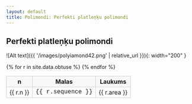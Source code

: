 ```yaml
---
layout: default
title: Polimondi: Perfekti platleņķu polimondi
---
```


## Perfekti platleņķu polimondi

![Alt text]({{ '/images/polyiamond42.png' | relative_url }}){: width="200" }

<table class="csv-table">
  <thead>
    <tr>
      <th>n</th>
      <th>Malas</th>
      <th>Laukums</th>
    </tr>
  </thead>
  <tbody>
    {% for r in site.data.obtuse %}
    <tr>
      <td>{{ r.n }}</td>
      <td class="mono">{{ r.sequence }}</td>
      <td>{{ r.area }}</td>
    </tr>
    {% endfor %}
  </tbody>
</table>

<style>
.csv-table { border-collapse: collapse; width: 100%; }
.csv-table th, .csv-table td { border: 1px solid #ccc; padding: 4px 8px; vertical-align: top; }
.csv-table thead th { background: #f6f8fa; }
.mono { font-family: ui-monospace, SFMono-Regular, Menlo, Monaco, Consolas, "Liberation Mono", "Courier New", monospace; }
</style>
